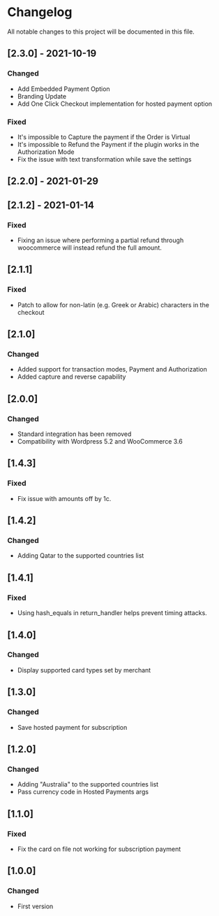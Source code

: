 # Changelog
All notable changes to this project will be documented in this file.

## [2.3.0] - 2021-10-19
### Changed
- Add Embedded Payment Option
- Branding Update
- Add One Click Checkout implementation for hosted payment option

### Fixed
- It's impossible to Capture the payment if the Order is Virtual
- It's impossible to Refund the Payment if the plugin works in the Authorization Mode
- Fix the issue with text transformation while save the settings


## [2.2.0] - 2021-01-29

## [2.1.2] - 2021-01-14
### Fixed
- Fixing an issue where performing a partial refund through woocommerce will instead refund the full amount. 


## [2.1.1] 
### Fixed
- Patch to allow for non-latin (e.g. Greek or Arabic) characters in the checkout


## [2.1.0]
### Changed
- Added support for transaction modes, Payment and Authorization
- Added capture and reverse capability


## [2.0.0]
### Changed
- Standard integration has been removed
- Compatibility with Wordpress 5.2 and WooCommerce 3.6


## [1.4.3]
### Fixed
- Fix issue with amounts off by 1c.


## [1.4.2]
### Changed
- Adding Qatar to the supported countries list


## [1.4.1]
### Fixed
- Using hash_equals in return_handler helps prevent timing attacks.


## [1.4.0]
### Changed
- Display supported card types set by merchant


## [1.3.0]
### Changed
- Save hosted payment for subscription


## [1.2.0]
### Changed
- Adding "Australia" to the supported countries list
- Pass currency code in Hosted Payments args


## [1.1.0]
### Fixed
- Fix the card on file not working for subscription payment


## [1.0.0]
### Changed
- First version
